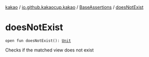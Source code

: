 [kakao](../../index.md) / [io.github.kakaocup.kakao](../index.md) / [BaseAssertions](index.md) / [doesNotExist](./does-not-exist.md)

# doesNotExist

`open fun doesNotExist(): `[`Unit`](https://kotlinlang.org/api/latest/jvm/stdlib/kotlin/-unit/index.html)

Checks if the matched view does not exist

